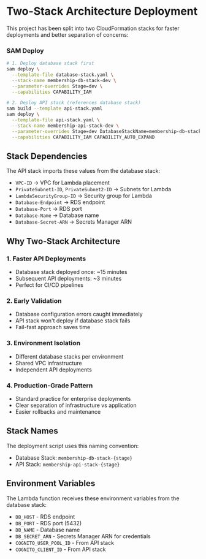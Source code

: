 # Two-Stack Architecture Deployment

This project has been split into two CloudFormation stacks for faster deployments and better separation of concerns:

### SAM Deploy
```bash
# 1. Deploy database stack first
sam deploy \
  --template-file database-stack.yaml \
  --stack-name membership-db-stack-dev \
  --parameter-overrides Stage=dev \
  --capabilities CAPABILITY_IAM

# 2. Deploy API stack (references database stack)
sam build --template api-stack.yaml
sam deploy \
  --template-file api-stack.yaml \
  --stack-name membership-api-stack-dev \
  --parameter-overrides Stage=dev DatabaseStackName=membership-db-stack-dev \
  --capabilities CAPABILITY_IAM CAPABILITY_AUTO_EXPAND
```

## Stack Dependencies

The API stack imports these values from the database stack:
- `VPC-ID` → VPC for Lambda placement
- `PrivateSubnet1-ID`, `PrivateSubnet2-ID` → Subnets for Lambda
- `LambdaSecurityGroup-ID` → Security group for Lambda
- `Database-Endpoint` → RDS endpoint
- `Database-Port` → RDS port
- `Database-Name` → Database name
- `Database-Secret-ARN` → Secrets Manager ARN

## Why Two-Stack Architecture

### 1. **Faster API Deployments**
- Database stack deployed once: ~15 minutes
- Subsequent API deployments: ~3 minutes
- Perfect for CI/CD pipelines

### 2. **Early Validation**
- Database configuration errors caught immediately
- API stack won't deploy if database stack fails
- Fail-fast approach saves time

### 3. **Environment Isolation**
- Different database stacks per environment
- Shared VPC infrastructure
- Independent API deployments

### 4. **Production-Grade Pattern**
- Standard practice for enterprise deployments
- Clear separation of infrastructure vs application
- Easier rollbacks and maintenance


## Stack Names

The deployment script uses this naming convention:
- Database Stack: `membership-db-stack-{stage}`
- API Stack: `membership-api-stack-{stage}`

## Environment Variables

The Lambda function receives these environment variables from the database stack:
- `DB_HOST` - RDS endpoint
- `DB_PORT` - RDS port (5432)
- `DB_NAME` - Database name
- `DB_SECRET_ARN` - Secrets Manager ARN for credentials
- `COGNITO_USER_POOL_ID` - From API stack
- `COGNITO_CLIENT_ID` - From API stack
